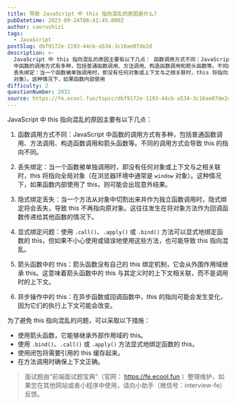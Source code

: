 ```yaml
---
title: 导致 JavaScript 中 this 指向混乱的原因是什么?
pubDatetime: 2023-09-24T08:41:45.000Z
author: caorushizi
tags:
  - JavaScript
postSlug: dbf9172e-1193-44cb-a534-3c16ae07de2d
description: >-
  JavaScript 中 this 指向混乱的原因主要有以下几点： 函数调用方式不同：JavaScript
  中函数的调用方式有多种，包括普通函数调用、方法调用、构造函数调用和箭头函数等。不同的调用方式会导致 this 的指向不同。
  丢失绑定：当一个函数被单独调用时，即没有任何对象或上下文与之相关联时，this 将指向全局对象（在浏览器环境中通常是 window
  对象）。这种情况下，如果函数内部使用
difficulty: 2
questionNumber: 2031
source: https://fe.ecool.fun/topic/dbf9172e-1193-44cb-a534-3c16ae07de2d
---
```


JavaScript 中 this 指向混乱的原因主要有以下几点：

1. 函数调用方式不同：JavaScript 中函数的调用方式有多种，包括普通函数调用、方法调用、构造函数调用和箭头函数等。不同的调用方式会导致 this 的指向不同。

2. 丢失绑定：当一个函数被单独调用时，即没有任何对象或上下文与之相关联时，this 将指向全局对象（在浏览器环境中通常是 `window` 对象）。这种情况下，如果函数内部使用了 this，则可能会出现意外结果。

3. 隐式绑定丢失：当一个方法从对象中切割出来并作为独立函数调用时，隐式绑定将会丢失，导致 this 不再指向原对象。这往往发生在将对象方法作为回调函数传递给其他函数的情况下。

4. 显式绑定问题：使用 `.call()`、`.apply()` 或 `.bind()` 方法可以显式地绑定函数的 this，但如果不小心使用或错误地使用这些方法，也可能导致 this 指向混乱。

5. 箭头函数中的 this：箭头函数没有自己的 this 绑定机制，它会从外围作用域继承 this。这意味着箭头函数中的 this 与其定义时的上下文相关联，而不是调用时的上下文。

6. 异步操作中的 this：在异步函数或回调函数中，this 的指向可能会发生变化，因为它们的执行上下文可能会改变。

为了避免 this 指向混乱的问题，可以采取以下措施：

- 使用箭头函数，它能够继承外部作用域的 this。
- 使用 `.bind()`、`.call()` 或 `.apply()` 方法显式地绑定函数的 this。
- 使用闭包将需要引用的 this 缓存起来。
- 在方法调用时确保上下文正确。

> 面试题由“前端面试题宝典”（官网： https://fe.ecool.fun ）整理维护，如果您在其他网站或者小程序中使用，请向小助手（微信号：interview-fe）反馈。
